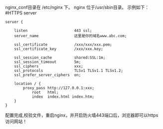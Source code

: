 nginx_conf目录在 /etc/nginx 下。
nginx 位于/usr/sbin目录。
示例如下：
#HTTPS server

    server {

        listen                     443 ssl;
        server_name                这里是你的域名www.abc.com;

        ssl_certificate            /xxx/xxx/xxx.pem;
        ssl_certificate_key        /xxx/xxx.key;

        ssl_session_cache          shared:SSL:1m;
        ssl_session_timeout        5m;
        ssl_ciphers                xxx;
        ssl_protocols              TLSv1 TLSv1.1 TLSv1.2;
        ssl_prefer_server_ciphers  on;

        location / {
            proxy_pass http://127.0.0.1:xxx;
                root   html;
                index  index.html index.htm;
        }
    }


配置完成,校验文件，重启nginx，并开启防火墙443端口后，浏览器即可以https访问网站！
